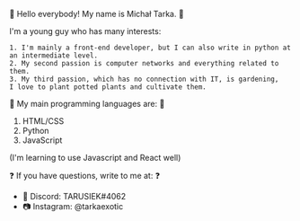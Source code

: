 🥳 Hello everybody! My name is Michał Tarka. 🥳


  I'm a young guy who has many interests:
    
    1. I'm mainly a front-end developer, but I can also write in python at an intermediate level.
    2. My second passion is computer networks and everything related to them.
    3. My third passion, which has no connection with IT, is gardening, 
    I love to plant potted plants and cultivate them.
       

🧠 My main programming languages are: 🧠

1. HTML/CSS
2. Python
3. JavaScript

(I'm learning to use Javascript and React well)


❓ If you have questions, write to me at: ❓


- 💬 Discord: TARUSIEK#4062
- 📷 Instagram: @tarkaexotic

<!---
tarusiek/tarusiek is a ✨ special ✨ repository because its `README.md` (this file) appears on your GitHub profile.
You can click the Preview link to take a look at your changes.
--->

